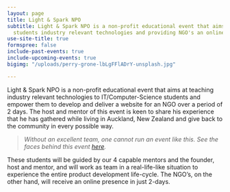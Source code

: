 ```yaml
---
layout: page
title: Light & Spark NPO
subtitle: Light & Spark NPO is a non-profit educational event that aims at teaching   IT
  students industry relevant technologies and providing NGO's an online presence
use-site-title: true
formspree: false
include-past-events: true
include-upcoming-events: true
bigimg: "/uploads/perry-grone-lbLgFFlADrY-unsplash.jpg"

---
```

Light & Spark NPO is a non-profit educational event that aims at teaching industry relevant technologies to IT/Computer-Science students and empower them to develop and deliver a website for an NGO over a period of 2 days. The host and mentor of this event is keen to share his experience that he has gathered while living in Auckland, New Zealand and give back to the community in every possible way.

> _Without an excellent team, one cannot run an event like this. See the faces behind this event_ [_here_](http://lightandsparknpo-web-prod.azurewebsites.net/team/)_._

These students will be guided by our 4 capable mentors and the founder, host and mentor, and will work as team in a real-life-like situation to experience the entire product development life-cycle. The NGO’s, on the other hand, will receive an online presence in just 2-days.